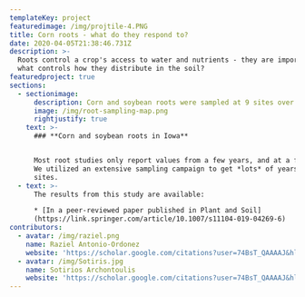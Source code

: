 ```yaml
---
templateKey: project
featuredimage: /img/projtile-4.PNG
title: Corn roots - what do they respond to?
date: 2020-04-05T21:38:46.731Z
description: >-
  Roots control a crop's access to water and nutrients - they are important! But
  what controls how they distribute in the soil? 
featuredproject: true
sections:
  - sectionimage:
      description: Corn and soybean roots were sampled at 9 sites over 3 years.
      image: /img/root-sampling-map.png
      rightjustify: true
    text: >-
      ### **Corn and soybean roots in Iowa**


      Most root studies only report values from a few years, and at a few sites.
      We utilized an extensive sampling campaign to get *lots* of years and
      sites. 
  - text: >-
      The results from this study are available:

      * [In a peer-reviewed paper published in Plant and Soil]
      (https://link.springer.com/article/10.1007/s11104-019-04269-6)
contributors:
  - avatar: /img/raziel.png
    name: Raziel Antonio-Ordonez
    website: 'https://scholar.google.com/citations?user=74BsT_QAAAAJ&hl=en'
  - avatar: /img/Sotiris.jpg
    name: Sotirios Archontoulis
    website: 'https://scholar.google.com/citations?user=74BsT_QAAAAJ&hl=en'
---
```


